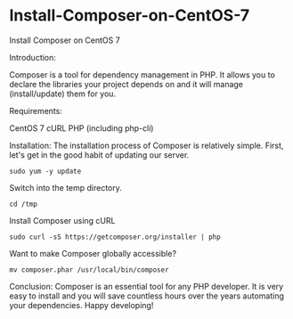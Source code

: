 # Install-Composer-on-CentOS-7
Install Composer on CentOS 7


Introduction:

Composer is a tool for dependency management in PHP. It allows you to declare the libraries your project depends on and it will manage (install/update) them for you.

Requirements:

CentOS 7
cURL
PHP (including php-cli)

Installation:
The installation process of Composer is relatively simple. First, let's get in the good habit of updating our server.

    sudo yum -y update

Switch into the temp directory.

    cd /tmp

Install Composer using cURL

    sudo curl -sS https://getcomposer.org/installer | php

Want to make Composer globally accessible?

    mv composer.phar /usr/local/bin/composer

Conclusion:
Composer is an essential tool for any PHP developer. It is very easy to install and you will save countless hours over the years automating your dependencies. Happy developing!
